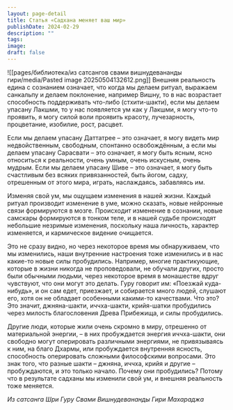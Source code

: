 ```yaml
---
layout: page-detail
title: Статья «Садхана меняет ваш мир»
publishDate: 2024-02-29
description: ""
tags: 
image: 
draft: false
---
```

![[pages/библиотека/из сатсангов свами вишнудевананды гири/media/Pasted image 20250504132612.png]]
 Внешняя реальность едина с сознанием означает, что когда мы делаем ритуал, выражаем санкальпу и делаем поклонение, например Вишну, то в нас возрастает способность поддерживать что-либо (стхити-шакти), если мы делаем упасану Лакшми, то у нас появляется ум как у Лакшми, я могу что-то проявить, я могу силой воли проявить красоту, лучезарность, процветание, изобилие, рост, расцвет.

 Если мы делаем упасану Даттатрее – это означает, я могу видеть мир недвойственным, свободным, спонтанно освобождённым, а если мы делаем упасану Сарасвати – это означает, я могу быть ясным, ясно относиться к реальности, очень умным, очень искусным, очень мудрым. Если мы делаем упасану Шиве – это означает, я могу быть счастливым без всяких привязанностей, быть йогом, садху, отрешенным от этого мира, играть, наслаждаясь, забавляясь им.

 Изменяя свой ум, мы ощущаем изменения в нашей жизни. Каждый ритуал производит изменение в уме, можно сказать, новые нейронные связи формируются в мозге. Происходит изменение в сознании, новые самскары формируются в тонком теле, и в нашей судьбе происходят небольшие незримые изменения, поскольку наша личность, характер изменяется, и кармическое видение очищается.

 Это не сразу видно, но через некоторое время мы обнаруживаем, что мы изменились, наши внутренние настроения тоже изменились и в нас какие-то новые силы пробудились. Например, многие практикующие, которые в жизни никогда не проповедовали, не обучали других, просто были обычными людьми, через некоторое время в монашестве вдруг чувствуют, что они могут это делать. Гуру говорит им: «Поезжай куда-нибудь», и он сам едет, приезжает, и собирается много людей, слушают его, хотя он не обладает особенными какими-то качествами. Что это? Это значит, джняна-шакти, иччха-шакти, крийя-шатки пробудились через милость благословения Древа Прибежища, и силы пробудились.

 Другие люди, которые жили очень скромно в миру, отрешенно от материальной энергии, – в них пробуждается энергия иччха-шакти, они свободно могут оперировать различными энергиями, не привязываясь к ним, на благо Дхармы, или пробуждается внутренняя ясность, способность оперировать сложными философскими вопросами. Это знак того, что разные шакти – джняна, иччха, крийя и другие – пробуждаются, и это только начало. Почему они пробудились? Потому что в результате садханы мы изменили свой ум, и внешняя реальность тоже меняется.

*Из сатсанга Шри Гуру Свами Вишнудевананды Гири Махараджа*